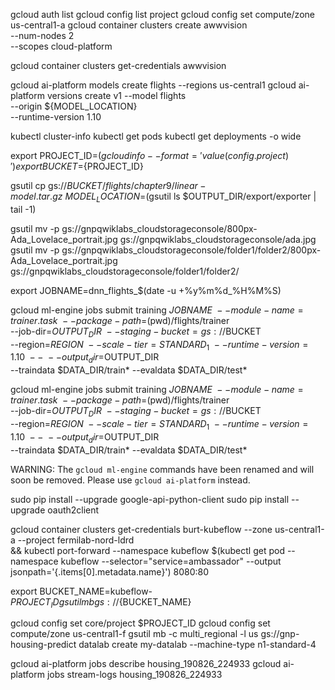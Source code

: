 
gcloud auth list
gcloud config list project
gcloud config set compute/zone us-central1-a
gcloud container clusters create awwvision \
    --num-nodes 2 \
    --scopes cloud-platform

gcloud container clusters get-credentials awwvision

gcloud ai-platform models create flights --regions us-central1
gcloud ai-platform versions create v1 --model flights \
                                      --origin ${MODEL_LOCATION} \
                                      --runtime-version 1.10

kubectl cluster-info
kubectl get pods
kubectl get deployments -o wide

export PROJECT_ID=$(gcloud info --format='value(config.project)')
export BUCKET=${PROJECT_ID}

gsutil cp gs://${BUCKET}/flights/chapter9/linear-model.tar.gz ~
MODEL_LOCATION=$(gsutil ls $OUTPUT_DIR/export/exporter | tail -1)

gsutil mv -p gs://gnpqwiklabs_cloudstorageconsole/800px-Ada_Lovelace_portrait.jpg gs://gnpqwiklabs_cloudstorageconsole/ada.jpg
gsutil mv -p gs://gnpqwiklabs_cloudstorageconsole/folder1/folder2/800px-Ada_Lovelace_portrait.jpg gs://gnpqwiklabs_cloudstorageconsole/folder1/folder2/


export JOBNAME=dnn_flights_$(date -u +%y%m%d_%H%M%S)

gcloud ml-engine jobs submit training $JOBNAME \
  --module-name=trainer.task \
  --package-path=$(pwd)/flights/trainer \
  --job-dir=$OUTPUT_DIR \
  --staging-bucket=gs://$BUCKET \
  --region=$REGION \
  --scale-tier=STANDARD_1 \
  --runtime-version=1.10 \
  -- \
  --output_dir=$OUTPUT_DIR \
  --traindata $DATA_DIR/train* --evaldata $DATA_DIR/test*


gcloud ml-engine jobs submit training $JOBNAME \
  --module-name=trainer.task \
  --package-path=$(pwd)/flights/trainer \
  --job-dir=$OUTPUT_DIR \
  --staging-bucket=gs://$BUCKET \
  --region=$REGION \
  --scale-tier=STANDARD_1 \
  --runtime-version=1.10 \
  -- \
  --output_dir=$OUTPUT_DIR \
  --traindata $DATA_DIR/train* --evaldata $DATA_DIR/test*

WARNING: The `gcloud ml-engine` commands have been renamed and will soon be removed. Please use `gcloud ai-platform` instead.

sudo pip install --upgrade google-api-python-client
sudo pip install --upgrade oauth2client


gcloud container clusters get-credentials burt-kubeflow --zone us-central1-a --project fermilab-nord-ldrd \
 && kubectl port-forward --namespace kubeflow $(kubectl get pod --namespace kubeflow --selector="service=ambassador" --output jsonpath='{.items[0].metadata.name}') 8080:80


export BUCKET_NAME=kubeflow-${PROJECT_ID}
gsutil mb gs://${BUCKET_NAME}

gcloud config set core/project $PROJECT_ID
gcloud config set compute/zone us-central1-f
gsutil mb -c multi_regional -l us gs://gnp-housing-predict
datalab create my-datalab --machine-type n1-standard-4

gcloud ai-platform jobs describe housing_190826_224933
gcloud ai-platform jobs stream-logs housing_190826_224933

